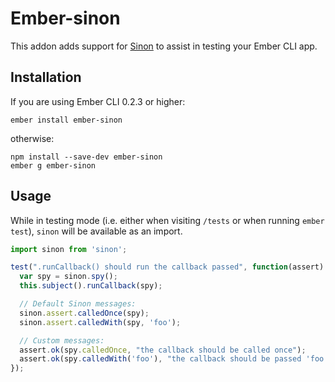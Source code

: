 # Ember-sinon

This addon adds support for [Sinon](https://github.com/cjohansen/Sinon.JS) to assist in testing your Ember CLI app.

## Installation

If you are using Ember CLI 0.2.3 or higher:

```
ember install ember-sinon
```

otherwise:

```
npm install --save-dev ember-sinon
ember g ember-sinon
```

## Usage

While in testing mode (i.e. either when visiting `/tests` or when running `ember test`), `sinon` will be available as an import.

```js
import sinon from 'sinon';

test(".runCallback() should run the callback passed", function(assert) {
  var spy = sinon.spy();
  this.subject().runCallback(spy);

  // Default Sinon messages:
  sinon.assert.calledOnce(spy);
  sinon.assert.calledWith(spy, 'foo');

  // Custom messages:
  assert.ok(spy.calledOnce, "the callback should be called once");
  assert.ok(spy.calledWith('foo'), "the callback should be passed 'foo' as an argument");
});
```
